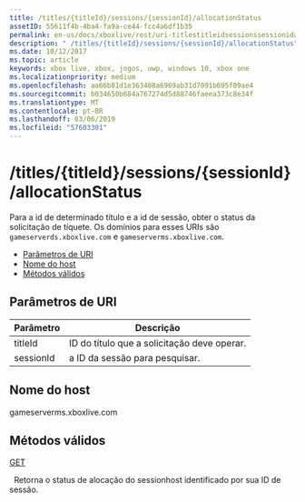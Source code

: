 ```yaml
---
title: /titles/{titleId}/sessions/{sessionId}/allocationStatus
assetID: 55611f4b-4ba4-fa9a-ce44-fcc4a6df1b35
permalink: en-us/docs/xboxlive/rest/uri-titlestitleidsessionssessionidallocationstatus.html
description: " /titles/{titleId}/sessions/{sessionId}/allocationStatus"
ms.date: 10/12/2017
ms.topic: article
keywords: xbox live, xbox, jogos, uwp, windows 10, xbox one
ms.localizationpriority: medium
ms.openlocfilehash: aa66b81d1e363488a6969ab31d7091b695f09ae4
ms.sourcegitcommit: b034650b684a767274d5d88746faeea373c8e34f
ms.translationtype: MT
ms.contentlocale: pt-BR
ms.lasthandoff: 03/06/2019
ms.locfileid: "57603301"
---
```

# <a name="titlestitleidsessionssessionidallocationstatus"></a>/titles/{titleId}/sessions/{sessionId}/allocationStatus
Para a id de determinado título e a id de sessão, obter o status da solicitação de tíquete. Os domínios para esses URIs são `gameserverds.xboxlive.com` e `gameserverms.xboxlive.com`.
 
  * [Parâmetros de URI](#ID4EU)
  * [Nome do host](#ID4EPB)
  * [Métodos válidos](#ID4EWB)
 
<a id="ID4EU"></a>

 
## <a name="uri-parameters"></a>Parâmetros de URI
 
| Parâmetro| Descrição| 
| --- | --- | 
| titleId| ID do título que a solicitação deve operar.| 
| sessionId| a ID da sessão para pesquisar.| 
  
<a id="ID4EPB"></a>

 
## <a name="host-name"></a>Nome do host
 
gameserverms.xboxlive.com
  
<a id="ID4EWB"></a>

 
## <a name="valid-methods"></a>Métodos válidos
  
[GET](uri-titlestitleidsessionssessionidallocationstatus-get.md)
 
&nbsp;&nbsp;Retorna o status de alocação do sessionhost identificado por sua ID de sessão.
   